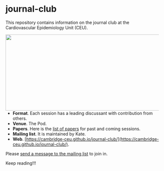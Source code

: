 # journal-club

This repository contains information on the journal club at the Cardiovascular Epidemiology Unit (CEU).

<img src="http://phdcomics.com/comics/archive/phd011108s.gif" width="560" height="250" align="right">

* **Format**. Each session has a leading discussant with contribution from others.
* **Venue**. The Pod.
* **Papers**. Here is the [list of papers](list-of-papers.md) for past and coming sessions.
* **Mailing list**. It is maintained by Kate.
* **Web**. [https://cambridge-ceu.github.io/journal-club/](https://cambridge-ceu.github.io/journal-club/).

Please <a href="mailto:phpc-ceu-genjc-bounces@lists.cam.ac.uk">send a message to the mailing list</a> to join in.

Keep reading!!!
